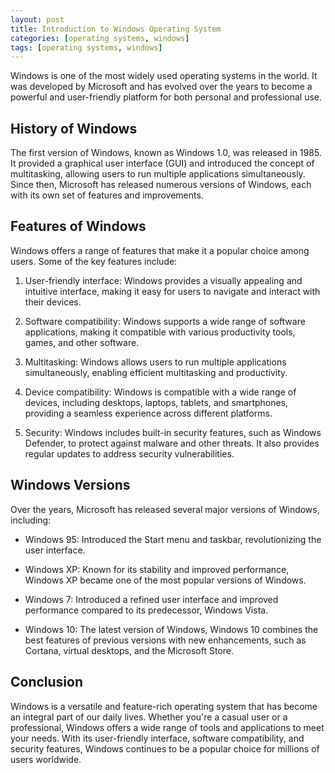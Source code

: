 ```yaml
---
layout: post
title: Introduction to Windows Operating System
categories: [operating systems, windows]
tags: [operating systems, windows]
---
```


Windows is one of the most widely used operating systems in the world. It was developed by Microsoft and has evolved over the years to become a powerful and user-friendly platform for both personal and professional use.

## History of Windows

The first version of Windows, known as Windows 1.0, was released in 1985. It provided a graphical user interface (GUI) and introduced the concept of multitasking, allowing users to run multiple applications simultaneously. Since then, Microsoft has released numerous versions of Windows, each with its own set of features and improvements.

## Features of Windows

Windows offers a range of features that make it a popular choice among users. Some of the key features include:

1. User-friendly interface: Windows provides a visually appealing and intuitive interface, making it easy for users to navigate and interact with their devices.

2. Software compatibility: Windows supports a wide range of software applications, making it compatible with various productivity tools, games, and other software.

3. Multitasking: Windows allows users to run multiple applications simultaneously, enabling efficient multitasking and productivity.

4. Device compatibility: Windows is compatible with a wide range of devices, including desktops, laptops, tablets, and smartphones, providing a seamless experience across different platforms.

5. Security: Windows includes built-in security features, such as Windows Defender, to protect against malware and other threats. It also provides regular updates to address security vulnerabilities.

## Windows Versions

Over the years, Microsoft has released several major versions of Windows, including:

- Windows 95: Introduced the Start menu and taskbar, revolutionizing the user interface.

- Windows XP: Known for its stability and improved performance, Windows XP became one of the most popular versions of Windows.

- Windows 7: Introduced a refined user interface and improved performance compared to its predecessor, Windows Vista.

- Windows 10: The latest version of Windows, Windows 10 combines the best features of previous versions with new enhancements, such as Cortana, virtual desktops, and the Microsoft Store.

## Conclusion

Windows is a versatile and feature-rich operating system that has become an integral part of our daily lives. Whether you're a casual user or a professional, Windows offers a wide range of tools and applications to meet your needs. With its user-friendly interface, software compatibility, and security features, Windows continues to be a popular choice for millions of users worldwide.